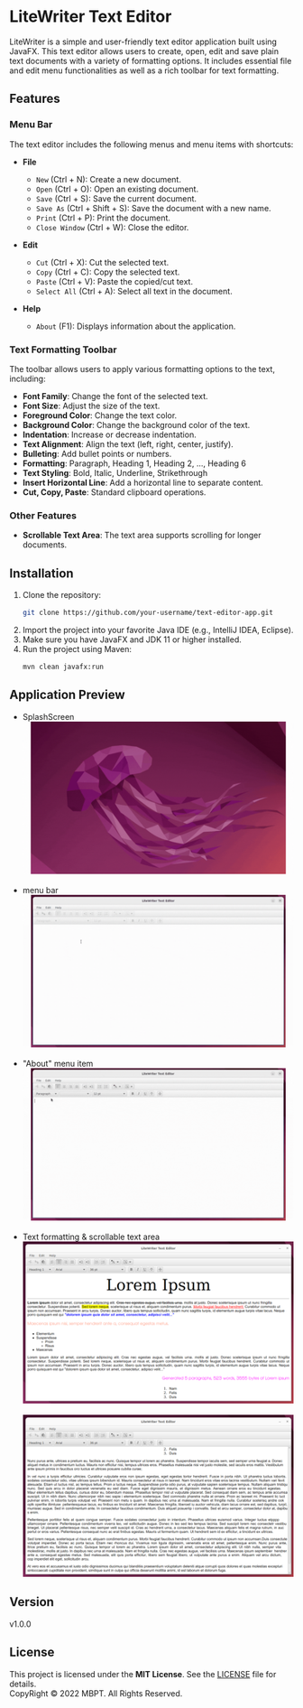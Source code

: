 # LiteWriter Text Editor

LiteWriter is a simple and user-friendly text editor application built using JavaFX. This text editor allows users to create, open, edit and save plain text documents with a variety of formatting options. It includes essential file and edit menu functionalities as well as a rich toolbar for text formatting.

## Features

### Menu Bar
The text editor includes the following menus and menu items with shortcuts:
- **File**
  - `New` (Ctrl + N): Create a new document.
  - `Open` (Ctrl + O): Open an existing document.
  - `Save` (Ctrl + S): Save the current document.
  - `Save As` (Ctrl + Shift + S): Save the document with a new name.
  - `Print` (Ctrl + P): Print the document.
  - `Close Window` (Ctrl + W): Close the editor.

- **Edit**
  - `Cut` (Ctrl + X): Cut the selected text.
  - `Copy` (Ctrl + C): Copy the selected text.
  - `Paste` (Ctrl + V): Paste the copied/cut text.
  - `Select All` (Ctrl + A): Select all text in the document.

- **Help**
  - `About` (F1): Displays information about the application.

### Text Formatting Toolbar
The toolbar allows users to apply various formatting options to the text, including:
- **Font Family**: Change the font of the selected text.
- **Font Size**: Adjust the size of the text.
- **Foreground Color**: Change the text color.
- **Background Color**: Change the background color of the text.
- **Indentation**: Increase or decrease indentation.
- **Text Alignment**: Align the text (left, right, center, justify).
- **Bulleting**: Add bullet points or numbers.
- **Formatting**: Paragraph, Heading 1, Heading 2, ..., Heading 6
- **Text Styling**: Bold, Italic, Underline, Strikethrough
- **Insert Horizontal Line**: Add a horizontal line to separate content.
- **Cut, Copy, Paste**: Standard clipboard operations.

### Other Features
- **Scrollable Text Area**: The text area supports scrolling for longer documents.


## Installation
1. Clone the repository:
    ```bash
    git clone https://github.com/your-username/text-editor-app.git
    ```
2. Import the project into your favorite Java IDE (e.g., IntelliJ IDEA, Eclipse).
3. Make sure you have JavaFX and JDK 11 or higher installed.
4. Run the project using Maven:
    ```bash
    mvn clean javafx:run
    ```

## Application Preview
- SplashScreen
![](asset/splashscreen.gif)
<br><br>
- menu bar
![](asset/menubar.gif)
<br><br>
- "About" menu item
![](asset/about-window.gif)
<br><br>
- Text formatting & scrollable text area
![](asset/text-formatting.png)<br><br>
![](asset/scrollable-text-area.png)

  
## Version
v1.0.0

## License
This project is licensed under the **MIT License**. See the [LICENSE](LICENSE) file for details.<br>
CopyRight &copy; 2022 MBPT. All Rights Reserved.
